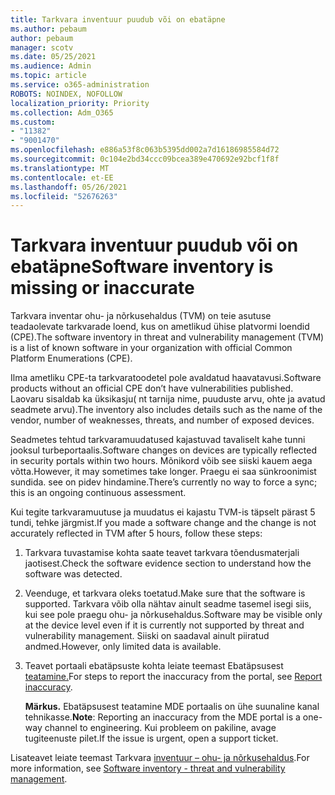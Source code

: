 ```yaml
---
title: Tarkvara inventuur puudub või on ebatäpne
ms.author: pebaum
author: pebaum
manager: scotv
ms.date: 05/25/2021
ms.audience: Admin
ms.topic: article
ms.service: o365-administration
ROBOTS: NOINDEX, NOFOLLOW
localization_priority: Priority
ms.collection: Adm_O365
ms.custom:
- "11382"
- "9001470"
ms.openlocfilehash: e886a53f8c063b5395dd002a7d16186985584d72
ms.sourcegitcommit: 0c104e2bd34ccc09bcea389e470692e92bcf1f8f
ms.translationtype: MT
ms.contentlocale: et-EE
ms.lasthandoff: 05/26/2021
ms.locfileid: "52676263"
---
```

# <a name="software-inventory-is-missing-or-inaccurate"></a><span data-ttu-id="c95cd-102">Tarkvara inventuur puudub või on ebatäpne</span><span class="sxs-lookup"><span data-stu-id="c95cd-102">Software inventory is missing or inaccurate</span></span>

<span data-ttu-id="c95cd-103">Tarkvara inventar ohu- ja nõrkusehaldus (TVM) on teie asutuse teadaolevate tarkvarade loend, kus on ametlikud ühise platvormi loendid (CPE).</span><span class="sxs-lookup"><span data-stu-id="c95cd-103">The software inventory in threat and vulnerability management (TVM) is a list of known software in your organization with official Common Platform Enumerations (CPE).</span></span>

<span data-ttu-id="c95cd-104">Ilma ametliku CPE-ta tarkvaratoodetel pole avaldatud haavatavusi.</span><span class="sxs-lookup"><span data-stu-id="c95cd-104">Software products without an official CPE don’t have vulnerabilities published.</span></span> <span data-ttu-id="c95cd-105">Laovaru sisaldab ka üksikasju( nt tarnija nime, puuduste arvu, ohte ja avatud seadmete arvu).</span><span class="sxs-lookup"><span data-stu-id="c95cd-105">The inventory also includes details such as the name of the vendor, number of weaknesses, threats, and number of exposed devices.</span></span>

<span data-ttu-id="c95cd-106">Seadmetes tehtud tarkvaramuudatused kajastuvad tavaliselt kahe tunni jooksul turbeportaalis.</span><span class="sxs-lookup"><span data-stu-id="c95cd-106">Software changes on devices are typically reflected in security portals within two hours.</span></span> <span data-ttu-id="c95cd-107">Mõnikord võib see siiski kauem aega võtta.</span><span class="sxs-lookup"><span data-stu-id="c95cd-107">However, it may sometimes take longer.</span></span> <span data-ttu-id="c95cd-108">Praegu ei saa sünkroonimist sundida. see on pidev hindamine.</span><span class="sxs-lookup"><span data-stu-id="c95cd-108">There’s currently no way to force a sync; this is an ongoing continuous assessment.</span></span>

<span data-ttu-id="c95cd-109">Kui tegite tarkvaramuutuse ja muudatus ei kajastu TVM-is täpselt pärast 5 tundi, tehke järgmist.</span><span class="sxs-lookup"><span data-stu-id="c95cd-109">If you made a software change and the change is not accurately reflected in TVM after 5 hours, follow these steps:</span></span>

1. <span data-ttu-id="c95cd-110">Tarkvara tuvastamise kohta saate teavet tarkvara tõendusmaterjali jaotisest.</span><span class="sxs-lookup"><span data-stu-id="c95cd-110">Check the software evidence section to understand how the software was detected.</span></span>
1. <span data-ttu-id="c95cd-111">Veenduge, et tarkvara oleks toetatud.</span><span class="sxs-lookup"><span data-stu-id="c95cd-111">Make sure that the software is supported.</span></span> <span data-ttu-id="c95cd-112">Tarkvara võib olla nähtav ainult seadme tasemel isegi siis, kui see pole praegu ohu- ja nõrkusehaldus.</span><span class="sxs-lookup"><span data-stu-id="c95cd-112">Software may be visible only at the device level even if it is currently not supported by threat and vulnerability management.</span></span> <span data-ttu-id="c95cd-113">Siiski on saadaval ainult piiratud andmed.</span><span class="sxs-lookup"><span data-stu-id="c95cd-113">However, only limited data is available.</span></span>
1. <span data-ttu-id="c95cd-114">Teavet portaali ebatäpsuste kohta leiate teemast Ebatäpsusest [teatamine.](/microsoft-365/security/defender-endpoint/tvm-software-inventory?view=o365-worldwide#report-inaccuracy)</span><span class="sxs-lookup"><span data-stu-id="c95cd-114">For steps to report the inaccuracy from the portal, see [Report inaccuracy](/microsoft-365/security/defender-endpoint/tvm-software-inventory?view=o365-worldwide#report-inaccuracy).</span></span>
   
    <span data-ttu-id="c95cd-115">**Märkus.** Ebatäpsusest teatamine MDE portaalis on ühe suunaline kanal tehnikasse.</span><span class="sxs-lookup"><span data-stu-id="c95cd-115">**Note**: Reporting an inaccuracy from the MDE portal is a one-way channel to engineering.</span></span> <span data-ttu-id="c95cd-116">Kui probleem on pakiline, avage tugiteenuste pilet.</span><span class="sxs-lookup"><span data-stu-id="c95cd-116">If the issue is urgent, open a support ticket.</span></span>

<span data-ttu-id="c95cd-117">Lisateavet leiate teemast Tarkvara [inventuur – ohu- ja nõrkusehaldus](/microsoft-365/security/defender-endpoint/tvm-software-inventory).</span><span class="sxs-lookup"><span data-stu-id="c95cd-117">For more information, see [Software inventory - threat and vulnerability management](/microsoft-365/security/defender-endpoint/tvm-software-inventory).</span></span>